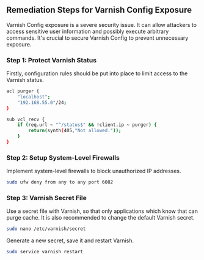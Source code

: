 

## Remediation Steps for Varnish Config Exposure
Varnish Config exposure is a severe security issue. It can allow attackers to access sensitive user information and possibly execute arbitrary commands. It's crucial to secure Varnish Config to prevent unnecessary exposure.

### Step 1: Protect Varnish Status
Firstly, configuration rules should be put into place to limit access to the Varnish status.

```bash
acl purger {
    "localhost";
    "192.168.55.0"/24;
}

sub vcl_recv {
    if (req.url ~ "^/status$" && !client.ip ~ purger) {
        return(synth(405,"Not allowed."));
    }
}
```

### Step 2: Setup System-Level Firewalls
Implement system-level firewalls to block unauthorized IP addresses.

```bash
sudo ufw deny from any to any port 6082
```

### Step 3: Varnish Secret File
Use a secret file with Varnish, so that only applications which know that can purge cache. It is also recommended to change the default Varnish secret.

```bash
sudo nano /etc/varnish/secret
```
Generate a new secret, save it and restart Varnish.

```bash
sudo service varnish restart
```